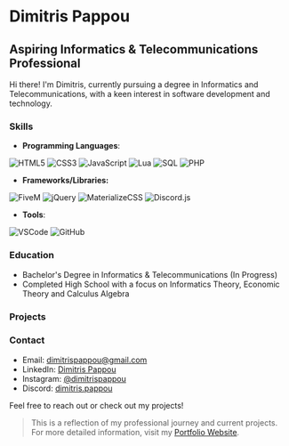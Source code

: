 # Dimitris Pappou

## Aspiring Informatics & Telecommunications Professional

Hi there! I'm Dimitris, currently pursuing a degree in Informatics and Telecommunications, with a keen interest in software development and technology.

### Skills
- **Programming Languages**:

![HTML5](https://img.shields.io/badge/-HTML5-E34F26?style=for-the-badge&logo=html5&logoColor=white) ![CSS3](https://img.shields.io/badge/-CSS3-1572B6?style=for-the-badge&logo=css3) ![JavaScript](https://img.shields.io/badge/-JavaScript-F7DF1E?style=for-the-badge&logo=javascript&logoColor=black) ![Lua](https://img.shields.io/badge/-Lua-2C2D72?style=for-the-badge&logo=lua) ![SQL](https://img.shields.io/badge/SQL-4479A1?style=for-the-badge&logo=database&logoColor=white)
 ![PHP](https://img.shields.io/badge/PHP-777BB4?style=for-the-badge&logo=php&logoColor=white)
- **Frameworks/Libraries:**

![FiveM](https://img.shields.io/badge/-FiveM-0054AC?style=for-the-badge&logo=fivem&logoColor=white) ![jQuery](https://img.shields.io/badge/-jQuery-0769AD?style=for-the-badge&logo=jquery&logoColor=white) ![MaterializeCSS](https://img.shields.io/badge/-MaterializeCSS-EE6E73?style=for-the-badge&logo=materializecss&logoColor=white) ![Discord.js](https://img.shields.io/badge/-Discord.js-5865F2?style=for-the-badge&logo=discord&logoColor=white)
- **Tools**:

![VSCode](https://img.shields.io/badge/-VSCode-007ACC?style=for-the-badge&logo=visual-studio-code&logoColor=white) ![GitHub](https://img.shields.io/badge/-GitHub-181717?style=for-the-badge&logo=github)

### Education
- Bachelor's Degree in Informatics & Telecommunications (In Progress)
- Completed High School with a focus on Informatics Theory, Economic Theory and Calculus Algebra

### Projects

### Contact
- Email: dimitrispappou@gmail.com
- LinkedIn: [Dimitris Pappou](https://www.linkedin.com/in/dimitrispappou/)
- Instagram: [@dimitrispappou](https://www.instagram.com/dimitrispappou/)
- Discord: [dimitris.pappou](https://discordapp.com/users/986007036418465822)

Feel free to reach out or check out my projects!

> This is a reflection of my professional journey and current projects. For more detailed information, visit my [Portfolio Website](https://dimitrispappou.github.io).
